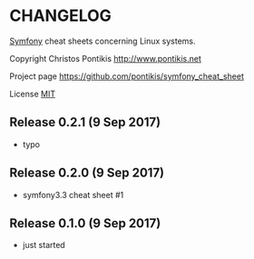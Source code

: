 CHANGELOG
==========

[Symfony](https://symfony.com) cheat sheets concerning Linux systems. 

Copyright Christos Pontikis http://www.pontikis.net

Project page https://github.com/pontikis/symfony_cheat_sheet

License [MIT](https://github.com/pontikis/symfony_cheat_sheet/blob/master/LICENSE)



Release 0.2.1 (9 Sep 2017)
-------------------------

* typo

Release 0.2.0 (9 Sep 2017)
-------------------------

* symfony3.3 cheat sheet #1


Release 0.1.0 (9 Sep 2017)
-------------------------

* just started